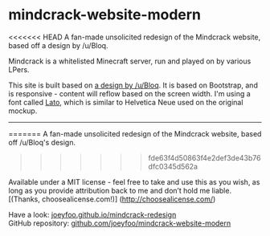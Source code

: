 mindcrack-website-modern
========================

<<<<<<< HEAD
A fan-made unsolicited redesign of the Mindcrack website, based off a design by /u/Bloq. 

Mindcrack is a whitelisted Minecraft server, run and played on by various LPers. 

This site is built based on [a design by /u/Bloq](http://www.reddit.com/r/mindcrack/comments/1nud9s/so_i_made_a_redesigned_mindcrack_website/ccm5geo). It is based on Bootstrap, and is responsive - content will reflow based on the screen width. I'm using a font called [Lato](http://www.google.com/fonts/specimen/Lato), which is similar to Helvetica Neue used on the original mockup. 

---
=======
A fan-made unsolicited redesign of the Mindcrack website, based off /u/Bloq's design.
>>>>>>> fde63f4d50863f4e2def3de43b76dfc0345d562a

Available under a MIT license - feel free to take and use this as you wish, as long as you provide attribution back to me and don’t hold me liable. [(Thanks, choosealicense.com!)] (http://choosealicense.com/)

Have a look: [joeyfoo.github.io/mindcrack-redesign](http://joeyfoo.github.io/mindcrack-redesign/index.html)  
GitHub repository: [github.com/joeyfoo/mindcrack-website-modern](https://github.com/joeyfoo/mindcrack-website-modern)  